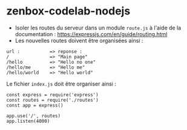 # zenbox-codelab-nodejs

* Isoler les routes du serveur dans un module `route.js` à l'aide de la documentation : https://expressjs.com/en/guide/routing.html
* Les nouvelles routes doivent être organisées ainsi :
```
url :           => reponse :
/               => "Main page"
/hello          => "Hello no one"
/hello/me       => "Hello me"
/hello/world    => "Hello world"
```


Le fichier `index.js` doit être organiser ainsi : 

```
const express = require('express')
const routes = require('./routes')
const app = express()

app.use('/', routes)
app.listen(4000)
```
